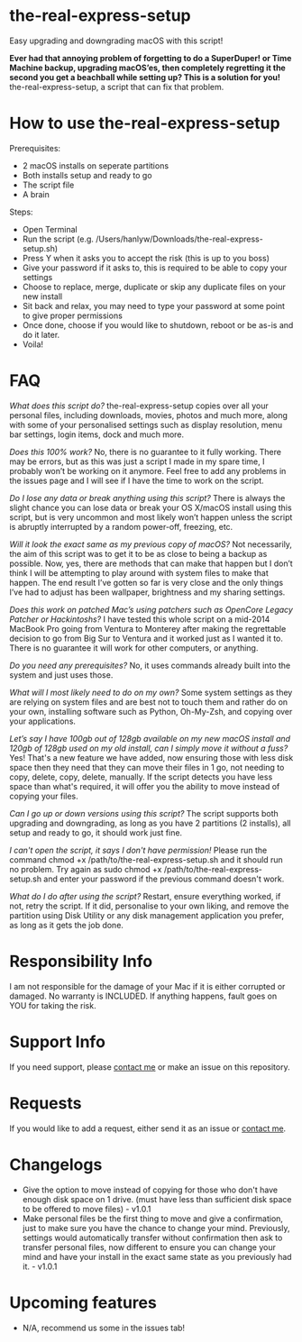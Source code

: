 # the-real-express-setup
Easy upgrading and downgrading macOS with this script!

**Ever had that annoying problem of forgetting to do a SuperDuper! or Time Machine backup, upgrading macOS’es, then completely regretting it the second you get a beachball while setting up? This is a solution for you!**
the-real-express-setup, a script that can fix that problem.

# How to use the-real-express-setup
Prerequisites:
- 2 macOS installs on seperate partitions
- Both installs setup and ready to go
- The script file
- A brain

Steps:
- Open Terminal
- Run the script (e.g. /Users/hanlyw/Downloads/the-real-express-setup.sh)
- Press Y when it asks you to accept the risk (this is up to you boss)
- Give your password if it asks to, this is required to be able to copy your settings
- Choose to replace, merge, duplicate or skip any duplicate files on your new install
- Sit back and relax, you may need to type your password at some point to give proper permissions
- Once done, choose if you would like to shutdown, reboot or be as-is and do it later.
- Voila!

# FAQ
*What does this script do?*
the-real-express-setup copies over all your personal files, including downloads, movies, photos and much more, along with some of your personalised settings such as display resolution, menu bar settings, login items, dock and much more.

*Does this 100% work?*
No, there is no guarantee to it fully working. There may be errors, but as this was just a script I made in my spare time, I probably won’t be working on it anymore. Feel free to add any problems in the issues page and I will see if I have the time to work on the script.

*Do I lose any data or break anything using this script?*
There is always the slight chance you can lose data or break your OS X/macOS install using this script, but is very uncommon and most likely won’t happen unless the script is abruptly interrupted by a random power-off, freezing, etc.

*Will it look the exact same as my previous copy of macOS?*
Not necessarily, the aim of this script was to get it to be as close to being a backup as possible. Now, yes, there are methods that can make that happen but I don’t think I will be attempting to play around with system files to make that happen. The end result I’ve gotten so far is very close and the only things I’ve had to adjust has been wallpaper, brightness and my sharing settings.

*Does this work on patched Mac’s using patchers such as OpenCore Legacy Patcher or Hackintoshs?*
I have tested this whole script on a mid-2014 MacBook Pro going from Ventura to Monterey after making the regrettable decision to go from Big Sur to Ventura and it worked just as I wanted it to. There is no guarantee it will work for other computers, or anything.

*Do you need any prerequisites?*
No, it uses commands already built into the system and just uses those.

*What will I most likely need to do on my own?*
Some system settings as they are relying on system files and are best not to touch them and rather do on your own, installing software such as Python, Oh-My-Zsh, and copying over your applications.

*Let’s say I have 100gb out of 128gb available on my new macOS install and 120gb of 128gb used on my old install, can I simply move it without a fuss?*
Yes! That's a new feature we have added, now ensuring those with less disk space then they need that they can move their files in 1 go, not needing to copy, delete, copy, delete, manually. If the script detects you have less space than what's required, it will offer you the ability to move instead of copying your files.

*Can I go up or down versions using this script?*
The script supports both upgrading and downgrading, as long as you have 2 partitions (2 installs), all setup and ready to go, it should work just fine.

*I can't open the script, it says I don't have permission!*
Please run the command chmod +x /path/to/the-real-express-setup.sh and it should run no problem. Try again as sudo chmod +x /path/to/the-real-express-setup.sh and enter your password if the previous command doesn't work.

*What do I do after using the script?*
Restart, ensure everything worked, if not, retry the script. If it did, personalise to your own liking, and remove the partition using Disk Utility or any disk management application you prefer, as long as it gets the job done.

# Responsibility Info
I am not responsible for the damage of your Mac if it is either corrupted or damaged. No warranty is INCLUDED. If anything happens, fault goes on YOU for taking the risk.

# Support Info
If you need support, please [contact me](mailto:m4halgita@yahoo.com) or make an issue on this repository.

# Requests
If you would like to add a request, either send it as an issue or [contact me](mailto:m4halgita@yahoo.com).

# Changelogs
- Give the option to move instead of copying for those who don't have enough disk space on 1 drive. (must have less than sufficient disk space to be offered to move files) - v1.0.1
- Make personal files be the first thing to move and give a confirmation, just to make sure you have the chance to change your mind. Previously, settings would automatically transfer without confirmation then ask to transfer personal files, now different to ensure you can change your mind and have your install in the exact same state as you previously had it. - v1.0.1

# Upcoming features
- N/A, recommend us some in the issues tab!
